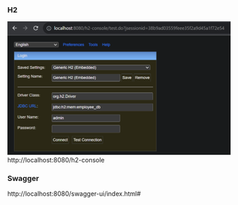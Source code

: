 ### H2
![Alt text](image.png)
http://localhost:8080/h2-console

### Swagger
http://localhost:8080/swagger-ui/index.html#